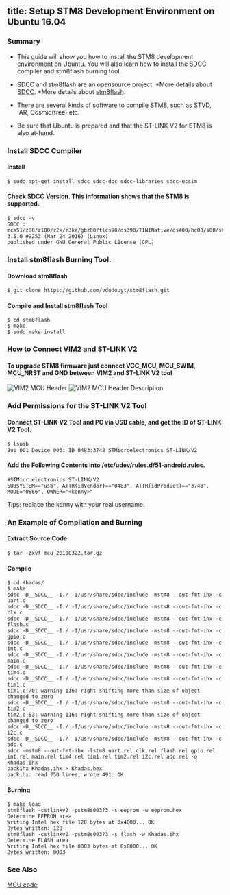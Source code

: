 title: Setup STM8 Development Environment on Ubuntu 16.04
---

### Summary
* This guide will show you how to install the STM8 development environment on Ubuntu. You will also learn how to install the SDCC compiler and stm8flash burning tool.

* SDCC and stm8flash are an opensource project. 
*More details about [SDCC](http://sdcc.sourceforge.net/). 
*More details about [stm8flash](https://github.com/vdudouyt/stm8flash).

* There are several kinds of software to compile STM8, such as STVD, IAR, Cosmic(free) etc.

* Be sure that Ubuntu is prepared and that the ST-LINK V2 for STM8 is also at-hand.

### Install SDCC Compiler
#### Install

```
$ sudo apt-get install sdcc sdcc-doc sdcc-libraries sdcc-ucsim

```

#### Check SDCC Version. This information shows that the STM8 is supported.
```
$ sdcc -v
SDCC : mcs51/z80/z180/r2k/r3ka/gbz80/tlcs90/ds390/TININative/ds400/hc08/s08/stm8 3.5.0 #9253 (Mar 24 2016) (Linux)
published under GNU General Public L1cense (GPL)
```

### Install stm8flash Burning Tool.
#### Download stm8flash
```
$ git clone https://github.com/vdudouyt/stm8flash.git
```
#### Compile and Install stm8flash Tool
```
$ cd stm8flash
$ make
$ sudo make install
```

### How to Connect VIM2 and ST-LINK V2
#### To upgrade STM8 firmware just connect VCC_MCU, MCU_SWIM, MCU_NRST and GND between VIM2 and ST-LINK V2 tool
![VIM2 MCU Header](/images/vim2/vim2_mcu_header.png)
![VIM2 MCU Header Description](/images/vim2/vim2_mcu_header_desc.png)

### Add Permissions for the ST-LINK V2 Tool

#### Connect ST-LINK V2 Tool and PC via USB cable, and get the ID of ST-LINK V2 Tool.
```
$ lsusb
Bus 001 Device 003: ID 0483:3748 STMicroelectronics ST-LINK/V2
```

#### Add the Following Contents into /etc/udev/rules.d/51-android.rules.
```
#STMicroelectronics ST-LINK/V2
SUBSYSTEM=="usb", ATTR{idVendor}=="0483", ATTR{idProduct}=="3748", MODE="0666", OWNER="<kenny>"
```
  Tips: replace the kenny with your real username.

### An Example of Compilation and Burning

#### Extract Source Code
```
$ tar -zxvf mcu_20180322.tar.gz
```

#### Compile
```
$ cd Khadas/
$ make
sdcc -D__SDCC__ -I./ -I/usr/share/sdcc/include -mstm8 --out-fmt-ihx -c uart.c
sdcc -D__SDCC__ -I./ -I/usr/share/sdcc/include -mstm8 --out-fmt-ihx -c clk.c
sdcc -D__SDCC__ -I./ -I/usr/share/sdcc/include -mstm8 --out-fmt-ihx -c flash.c
sdcc -D__SDCC__ -I./ -I/usr/share/sdcc/include -mstm8 --out-fmt-ihx -c gpio.c
sdcc -D__SDCC__ -I./ -I/usr/share/sdcc/include -mstm8 --out-fmt-ihx -c int.c
sdcc -D__SDCC__ -I./ -I/usr/share/sdcc/include -mstm8 --out-fmt-ihx -c main.c
sdcc -D__SDCC__ -I./ -I/usr/share/sdcc/include -mstm8 --out-fmt-ihx -c tim4.c
sdcc -D__SDCC__ -I./ -I/usr/share/sdcc/include -mstm8 --out-fmt-ihx -c tim1.c
tim1.c:70: warning 116: right shifting more than size of object changed to zero
sdcc -D__SDCC__ -I./ -I/usr/share/sdcc/include -mstm8 --out-fmt-ihx -c tim2.c
tim2.c:53: warning 116: right shifting more than size of object changed to zero
sdcc -D__SDCC__ -I./ -I/usr/share/sdcc/include -mstm8 --out-fmt-ihx -c i2c.c
sdcc -D__SDCC__ -I./ -I/usr/share/sdcc/include -mstm8 --out-fmt-ihx -c adc.c
sdcc -mstm8 --out-fmt-ihx -lstm8 uart.rel clk.rel flash.rel gpio.rel int.rel main.rel tim4.rel tim1.rel tim2.rel i2c.rel adc.rel -o Khadas.ihx
packihx Khadas.ihx > Khadas.hex
packihx: read 250 lines, wrote 491: OK.
```

#### Burning
```
$ make load
stm8flash -cstlinkv2 -pstm8s003?3 -s eeprom -w eeprom.hex
Determine EEPROM area
Writing Intel hex file 128 bytes at 0x4000... OK
Bytes written: 128
stm8flash -cstlinkv2 -pstm8s003?3 -s flash -w Khadas.ihx
Determine FLASH area
Writing Intel hex file 8003 bytes at 0x8000... OK
Bytes written: 8003
```

### See Also
[MCU code](https://github.com/Khadas/vim2-mcu)
